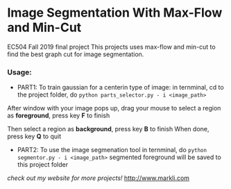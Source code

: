 # Image Segmentation With Max-Flow and Min-Cut
EC504 Fall 2019 final project
This projects uses max-flow and min-cut to find the best graph cut for image segmentation. 
### Usage:
* PART1:
To train gaussian for a centerin type of image:
in ternminal, cd to the project folder, do `python parts_selector.py - i <image_path>`

After window with your image pops up, drag your mouse to select a region as __foreground__, press key **F** to finish

Then select a region as __background__, press key **B** to finish
When done, press key **Q** to quit
* PART2:
To use the image segmenation tool 
in ternminal, do `python segmentor.py - i <image_path>`
segmented foreground will be saved to this project folder

*check out my website for more projects!*
http://www.markli.com
